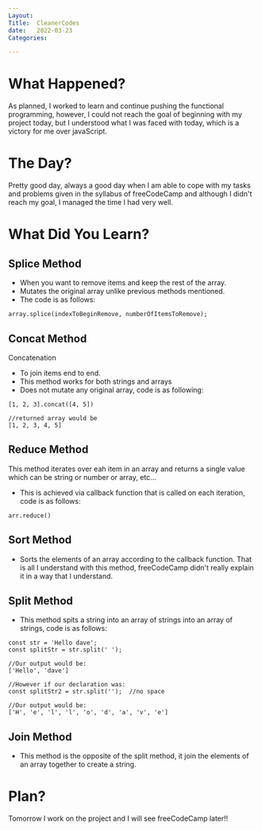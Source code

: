 ```yaml
---
Layout:
Title:  CleanerCodes
date:   2022-03-23
Categories:

---
```


# What Happened?
As planned, I worked to learn and continue pushing the functional programming, however, I could not reach the goal of beginning with my project today, but I understood what I was faced with today, which is a victory for me over javaScript.

# The Day?
Pretty good day, always a good day when I am able to cope with my tasks and problems given in the syllabus of freeCodeCamp and although I didn't reach my goal, I managed the time I had very well.

# What Did You Learn?
## Splice Method
- When you want to remove items and keep the rest of the array.
- Mutates the original array unlike previous methods mentioned.
- The code is as follows:
```
array.splice(indexToBeginRemove, numberOfItemsToRemove);
```
## Concat Method
Concatenation
- To join items end to end.
- This method works for both strings and arrays
- Does not mutate any original array, code is as following:
```
[1, 2, 3].concat([4, 5])

//returned array would be
[1, 2, 3, 4, 5]
```
## Reduce Method
This method iterates over eah item in an array and returns a single value which can be string or number or array, etc...
- This is achieved via callback function that is called on each iteration, code is as follows:
```
arr.reduce()
```
## Sort Method
- Sorts the elements of an array according to the callback function. That is all I understand with this method, freeCodeCamp didn't really explain it in a way that I understand.
## Split Method
- This method spits a string into an array of strings into an array of strings, code is as follows:
```
const str = 'Hello dave';
const splitStr = str.split(' ');

//Our output would be:
['Hello', 'dave']

//However if our declaration was:
const splitStr2 = str.split('');  //no space

//Our output would be:
['H', 'e', 'l', 'l', 'o', 'd', 'a', 'v', 'e']
```
## Join Method
- This method is the opposite of the split method, it join the elements of an array together to create a string.

# Plan?
Tomorrow I work on the project and I will see freeCodeCamp later!!